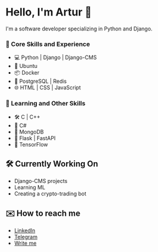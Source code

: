 # Hello, I'm Artur 👋
I'm a software developer specializing in Python and Django.

### 🧠 Core Skills and Experience 
- 💻 Python | Django | Django-CMS
- 🐧 Ubuntu
- 📦 Docker
- 💾 PostgreSQL | Redis
- 🌐 HTML | CSS | JavaScript

### 🌱 Learning and Other Skills
- 🛠️ C | C++
- 🤖 C#
- 🍃 MongoDB
- 🐍 Flask | FastAPI
- 🦾 TensorFlow

## 🛠️ Currently Working On
- Django-CMS projects
- Learning ML
- Creating a crypto-trading bot

## ✉️ How to reach me
- [LinkedIn](https://www.linkedin.com/in/artur-romanchenko-35636826b/)
- [Telegram](https://t.me/nayti_mayonez)
- [Write me](mailto:RomanchenkoAS@yandex.ru)
